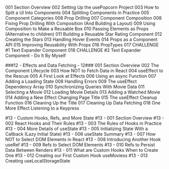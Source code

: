 001 Section Overview
002 Setting Up the usePopcorn Project
003 How to Split a UI Into Components
004 Splitting Components in Practice
005 Component Categories
006 Prop Drilling
007 Component Composition
008 Fixing Prop Drilling With Composition (And Building a Layout)
009 Using Composition to Make a Reusable Box
010 Passing Elements as Props (Alternative to children)
011 Building a Reusable Star Rating Component
012 Creating the Stars
013 Handling Hover Events
014 Props as a Component API
015 Improving Reusability With Props
016 PropTypes
017 CHALLENGE #1 Text Expander Component
018 CHALLENGE #2 Text Expander Component - Do It By Myself

###12 - Effects and Data Fetching - 12###
001 Section Overview
002 The Component Lifecycle
003 How NOT to Fetch Data in React
004 useEffect to the Rescue
005 A First Look at Effects
006 Using an async Function
007 Adding a Loading State
008 Handling Errors
009 The useEffect Dependency Array
010 Synchronizing Queries With Movie Data
011 Selecting a Movie
012 Loading Movie Details
013 Adding a Watched Movie
014 Adding a New Effect Changing Page Title
015 The useEffect Cleanup Function
016 Cleaning Up the Title
017 Cleaning Up Data Fetching
018 One More Effect Listening to a Keypress

#13 - Custom Hooks, Refs, and More State
#13 - 001 Section Overview
#13 - 002 React Hooks and Their Rules
#13 - 003 The Rules of Hooks in Practice
#13 - 004 More Details of useState
#13 - 005 Initializing State With a Callback (Lazy Initial State)
#13 - 006 useState Summary
#13 - 007 How NOT to Select DOM Elements in React
#13 - 008 Introducing Another Hook useRef
#13 - 009 Refs to Select DOM Elements
#13 - 010 Refs to Persist Data Between Renders
#13 - 011 What are Custom Hooks When to Create One
#13 - 012 Creating our First Custom Hook useMoviess
#13 - 013 Creating useLocalStorageState
